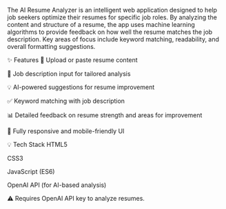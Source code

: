 The AI Resume Analyzer is an intelligent web application designed to help job seekers optimize their resumes for specific job roles. By analyzing the content and structure of a resume, the app uses machine learning algorithms to provide feedback on how well the resume matches the job description. Key areas of focus include keyword matching, readability, and overall formatting suggestions.

✨ Features
📄 Upload or paste resume content

📝 Job description input for tailored analysis

💡 AI-powered suggestions for resume improvement

✅ Keyword matching with job description

📊 Detailed feedback on resume strength and areas for improvement

📱 Fully responsive and mobile-friendly UI

💡 Tech Stack
HTML5

CSS3

JavaScript (ES6)

OpenAI API (for AI-based analysis)

⚠️ Requires OpenAI API key to analyze resumes.
